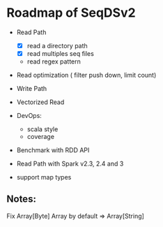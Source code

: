 # Roadmap of SeqDSv2

- Read Path
    - [x] read a directory path 
    - [x] read multiples seq files
    - read regex pattern
- Read optimization ( filter push down, limit count)
- Write Path
- Vectorized Read
- DevOps:
    - scala style
    - coverage
- Benchmark with RDD API


- Read Path with Spark v2.3, 2.4 and 3
- support map types


## Notes:
Fix Array[Byte] 
Array by default => Array[String]
